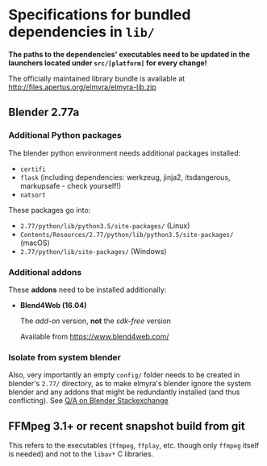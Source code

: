 # Specifications for bundled dependencies in `lib/`

**The paths to the dependencies' executables need to be updated in the launchers located under `src/[platform]` for every change!**

The officially maintained library bundle is available at http://files.apertus.org/elmyra/elmyra-lib.zip

## Blender 2.77a

### Additional Python packages

The blender python environment needs additional packages installed:

- `certifi`
- `flask` (including dependencies: werkzeug, jinja2, itsdangerous, markupsafe - check yourself!)
- `natsort`

These packages go into:

- `2.77/python/lib/python3.5/site-packages/` (Linux)
- `Contents/Resources/2.77/python/lib/python3.5/site-packages/` (macOS)
- `2.77/python/lib/site-packages/` (Windows)

### Additional addons

These **addons** need to be installed additionally:
- **Blend4Web (16.04)**

  The *add-on* version, **not** the *sdk-free* version

  Available from https://www.blend4web.com/

### Isolate from system blender

Also, very importantly an empty `config/` folder needs to be created in blender's `2.77/` directory, as to make elmyra's blender ignore the system blender and any addons that might be redundantly installed (and thus conflicting). See [Q/A on Blender Stackexchange](http://blender.stackexchange.com/questions/48392/make-blender-unaware-of-user-system-installed-add-ons)

## FFMpeg 3.1+ or recent snapshot build from git

This refers to the executables (`ffmpeg`, `ffplay`, etc. though only `ffmpeg` itself is needed) and not to the `libav*` C libraries.
